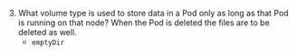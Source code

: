3. What volume type is used to store data in a Pod only as long as that Pod is running on that node? When the Pod is deleted the files are to be deleted as well.
   - `emptyDir`
